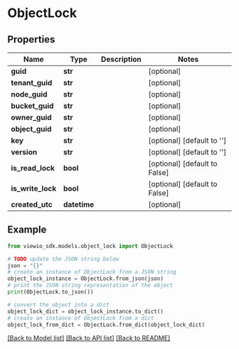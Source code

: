# ObjectLock


## Properties

Name | Type | Description | Notes
------------ | ------------- | ------------- | -------------
**guid** | **str** |  | [optional]
**tenant_guid** | **str** |  | [optional]
**node_guid** | **str** |  | [optional]
**bucket_guid** | **str** |  | [optional]
**owner_guid** | **str** |  | [optional]
**object_guid** | **str** |  | [optional]
**key** | **str** |  | [optional] [default to '']
**version** | **str** |  | [optional] [default to '']
**is_read_lock** | **bool** |  | [optional] [default to False]
**is_write_lock** | **bool** |  | [optional] [default to False]
**created_utc** | **datetime** |  | [optional]

## Example

```python
from viewio_sdk.models.object_lock import ObjectLock

# TODO update the JSON string below
json = "{}"
# create an instance of ObjectLock from a JSON string
object_lock_instance = ObjectLock.from_json(json)
# print the JSON string representation of the object
print(ObjectLock.to_json())

# convert the object into a dict
object_lock_dict = object_lock_instance.to_dict()
# create an instance of ObjectLock from a dict
object_lock_from_dict = ObjectLock.from_dict(object_lock_dict)
```
[[Back to Model list]](../README.md#documentation-for-models) [[Back to API list]](../README.md#documentation-for-api-endpoints) [[Back to README]](../README.md)
